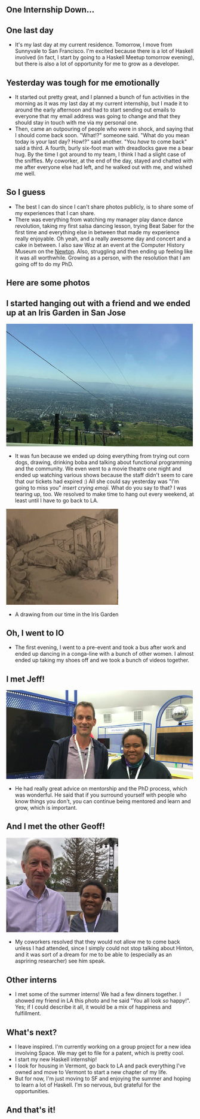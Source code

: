 ## One Internship Down...

## One last day
- It's my last day at my current residence. Tomorrow, I move from Sunnyvale to San Francisco.
  I'm excited because there is a lot of Haskell involved (in fact, I start by going to a Haskell Meetup
  tomorrow evening), but there is also a lot of opportunity for me to grow as a developer.
  
## Yesterday was tough for me emotionally
- It started out pretty great, and I planned a bunch of fun activities in the morning as it was my last day
  at my current internship, but I made it to around the early afternoon and had to start sending out emails to
  everyone that my email address was going to change and that they should stay in touch with me via my personal one.
- Then, came an outpouring of people who were in shock, and saying that I should come back soon. 
  "What!?" someone said. "What do you mean today is your last day? How!?" said another. "You *have* to come back"
  said a third. A fourth, burly six-foot man with dreadlocks gave me a bear hug. By the time I got around to my team,
  I think I had a slight case of the sniffles. My coworker, at the end of the day, stayed and chatted with me after
  everyone else had left, and he walked out with me, and wished me well. 
  
## So I guess 
- The best I can do since I can't share photos publicly, is to share some of my experiences that I can share.
- There was everything from watching my manager play dance dance revolution, taking my first salsa dancing lesson,
  trying Beat Saber for the first time and everything else in between that made my experience really enjoyable. 
  Oh yeah, and a really awesome day and concert and a cake in between. I also saw Woz at an event at the Computer
  History Museum on the [Newton](https://en.wikipedia.org/wiki/Apple_Newton).
  Also, struggling and then ending up feeling like it was all worthwhile. Growing as a person, with the resolution
  that I am going off to do my PhD.
  
## Here are some photos

## I started hanging out with a friend and we ended up at an Iris Garden in San Jose

<img src="/images/apl/d2.png" width="500"> 

- It was fun because we ended up doing everything from trying out corn dogs, drawing, drinking boba
  and talking about functional programming and the community. We even went to a movie theatre one night
  and ended up watching various shows because the staff didn't seem to care that our tickets had expired :)
  All she could say yesterday was "I'm going to miss you" *insert crying emoji*. What do you say to that?
  I was tearing up, too. We resolved to make time to hang out every weekend, at least until I have to go back
  to LA.
 
<img src="/images/apl/d1.png" width="300">

- A drawing from our time in the Iris Garden

## Oh, I went to IO
 
- The first evening, I went to a pre-event and took a bus after work and ended up dancing in a conga-line
  with a bunch of other women. I almost ended up taking my shoes off and we took a bunch of videos together.
  
## I met Jeff!

 <img src="/images/apl/jeffd.png" width="500">
 
- He had really great advice on mentorship and the PhD process, which was wonderful. He said that if you
  surround yourself with people who know things you don't, you can continue being mentored and learn and grow,
  which is important.
 
## And I met the other Geoff!

 <img src="/images/apl/geoffh.png" width="300">
 
- My coworkers resolved that they would not allow me to come back unless I had attended, since I simply could not
  stop talking about Hinton, and it was sort of a dream for me to be able to (especially as an aspriring researcher) 
  see him speak. 
  
## Other interns
- I met some of the summer interns! We had a few dinners together. I showed my friend in LA this photo and he said
  "You all look *so* happy!". Yes; if I could describe it all, it would be a mix of happiness and fulfillment.
  
 
## What's next?
- I leave inspired. I'm currently working on a group project for a new idea involving Space. We may get to 
  file for a patent, which is pretty cool.
- I start my new Haskell internship! 
- I look for housing in Vermont, go back to LA and pack everything I've owned and move to Vermont to start
  a new chapter of my life.
- But for now, I'm just moving to SF and enjoying the summer and hoping to learn a lot of Haskell. I'm so 
  nervous, but grateful for the opportunities.
  
## And that's it!
